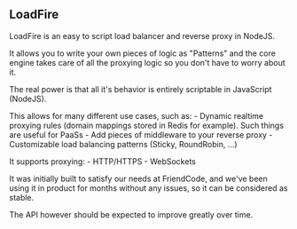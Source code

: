 ## LoadFire

LoadFire is an easy to script load balancer and reverse proxy in NodeJS.

It allows you to write your own pieces of logic as "Patterns" and the core engine takes care of all the proxying logic so you don't have to worry about it.

The real power is that all it's behavior is entirely scriptable in JavaScript (NodeJS).

This allows for many different use cases, such as:
    - Dynamic realtime proxying rules (domain mappings stored in Redis for example). Such things are useful for PaaSs 
    - Add pieces of middleware to your reverse proxy
    - Customizable load balancing patterns (Sticky, RoundRobin, ...)

It supports proxying:
    - HTTP/HTTPS
    - WebSockets
 
It was initially built to satisfy our needs at FriendCode, and we've been using it in product for months without any issues, so it can be considered as stable.

The API however should be expected to improve greatly over time.
